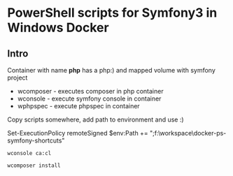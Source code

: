 # PowerShell scripts for Symfony3 in Windows Docker

## Intro

Container with name **php** has a php:) and mapped volume with symfony project

- wcomposer - executes composer in php container 
- wconsole - execute symfony console in container 
- wphpspec - execute phpspec in container 

Copy scripts somewhere, add path to environment and use :)

Set-ExecutionPolicy remoteSigned
$env:Path += ";f:\workspace\docker-ps-symfony-shortcuts\"

```wconsole ca:cl```

```wcomposer install```